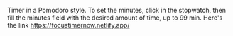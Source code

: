 Timer in a Pomodoro style. To set the minutes, click in the stopwatch, then fill the minutes field with the
desired amount of time, up to 99 min. Here's the link https://focustimernow.netlify.app/
